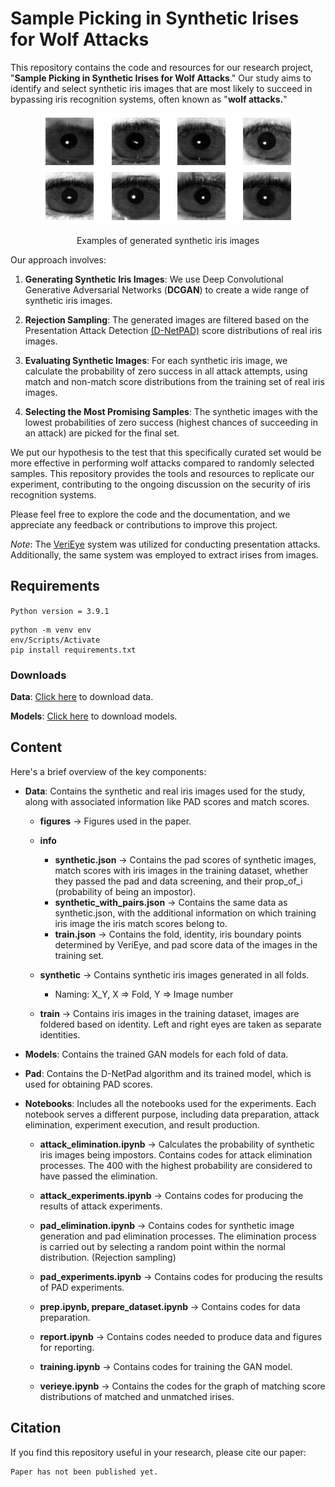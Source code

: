 # Sample Picking in Synthetic Irises for Wolf Attacks

This repository contains the code and resources for our research project, "**Sample Picking in Synthetic Irises for Wolf Attacks**." Our study aims to identify and select synthetic iris images that are most likely to succeed in bypassing iris recognition systems, often known as "**wolf attacks.**"

<figure>
<p align="center">
  <img src="public/examples.png" alt=""/>
</p>
</figure>
<p align="center" >Examples of generated synthetic iris images</p>

Our approach involves:

1. **Generating Synthetic Iris Images**: We use Deep Convolutional Generative Adversarial Networks (**DCGAN**) to create a wide range of synthetic iris images.

2. **Rejection Sampling**: The generated images are filtered based on the Presentation Attack Detection [(D-NetPAD)](https://github.com/iPRoBe-lab/D-NetPAD) score distributions of real iris images.

3. **Evaluating Synthetic Images**: For each synthetic iris image, we calculate the probability of zero success in all attack attempts, using match and non-match score distributions from the training set of real iris images.

4. **Selecting the Most Promising Samples**: The synthetic images with the lowest probabilities of zero success (highest chances of succeeding in an attack) are picked for the final set.

We put our hypothesis to the test that this specifically curated set would be more effective in performing wolf attacks compared to randomly selected samples. This repository provides the tools and resources to replicate our experiment, contributing to the ongoing discussion on the security of iris recognition systems.

Please feel free to explore the code and the documentation, and we appreciate any feedback or contributions to improve this project.

_Note_: The [VeriEye] system was utilized for conducting presentation attacks. Additionally, the same system was employed to extract irises from images.

## Requirements

`Python version = 3.9.1`

```shell
python -m venv env
env/Scripts/Activate
pip install requirements.txt
```

### Downloads

**Data**: [Click here](https://mega.nz/file/wjJ1waZA#or0ZGX5yIGXOswVUoiVNXI7xie0AWesQFAL--aPlJsU) to download data.

**Models**: [Click here](https://mega.nz/file/F2BwnKwK#2QxfyN--om5JgyyW9flBVAi4MF-pDm9gjn2IZZfGnmM) to download models.

## Content

Here's a brief overview of the key components:

-   **Data**: Contains the synthetic and real iris images used for the study, along with associated information like PAD scores and match scores.

    -   **figures** -> Figures used in the paper.

    -   **info**

        -   **synthetic.json** -> Contains the pad scores of synthetic images, match scores with iris images in the training dataset, whether they passed the pad and data screening, and their prop_of_i (probability of being an impostor).
        -   **synthetic_with_pairs.json** -> Contains the same data as synthetic.json, with the additional information on which training iris image the iris match scores belong to.
        -   **train.json** -> Contains the fold, identity, iris boundary points determined by VeriEye, and pad score data of the images in the training set.

    -   **synthetic** -> Contains synthetic iris images generated in all folds.

        -   Naming: X_Y, X => Fold, Y => Image number

    -   **train** -> Contains iris images in the training dataset, images are foldered based on identity. Left and right eyes are taken as separate identities.

-   **Models**: Contains the trained GAN models for each fold of data.
-   **Pad**: Contains the D-NetPad algorithm and its trained model, which is used for obtaining PAD scores.
-   **Notebooks**: Includes all the notebooks used for the experiments. Each notebook serves a different purpose, including data preparation, attack elimination, experiment execution, and result production.

    -   **attack_elimination.ipynb** -> Calculates the probability of synthetic iris images being impostors. Contains codes for attack elimination processes. The 400 with the highest probability are considered to have passed the elimination.

    -   **attack_experiments.ipynb** -> Contains codes for producing the results of attack experiments.

    -   **pad_elimination.ipynb** -> Contains codes for synthetic image generation and pad elimination processes. The elimination process is carried out by selecting a random point within the normal distribution. (Rejection sampling)

    -   **pad_experiments.ipynb** -> Contains codes for producing the results of PAD experiments.

    -   **prep.ipynb, prepare_dataset.ipynb** -> Contains codes for data preparation.

    -   **report.ipynb** -> Contains codes needed to produce data and figures for reporting.

    -   **training.ipynb** -> Contains codes for training the GAN model.

    -   **verieye.ipynb** -> Contains the codes for the graph of matching score distributions of matched and unmatched irises.

[VeriEye]: https://www.neurotechnology.com/verieye.html

## Citation

If you find this repository useful in your research, please cite our paper:

```
Paper has not been published yet.
```
